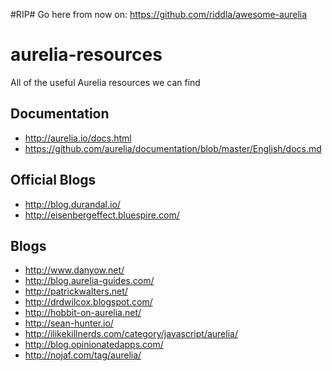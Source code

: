 #RIP#
Go here from now on: https://github.com/riddla/awesome-aurelia
# aurelia-resources
All of the useful Aurelia resources we can find

## Documentation
* http://aurelia.io/docs.html
* https://github.com/aurelia/documentation/blob/master/English/docs.md

## Official Blogs
* http://blog.durandal.io/
* http://eisenbergeffect.bluespire.com/

## Blogs
* http://www.danyow.net/
* http://blog.aurelia-guides.com/
* http://patrickwalters.net/
* http://drdwilcox.blogspot.com/
* http://hobbit-on-aurelia.net/
* http://sean-hunter.io/
* http://ilikekillnerds.com/category/javascript/aurelia/
* http://blog.opinionatedapps.com/
* http://nojaf.com/tag/aurelia/
